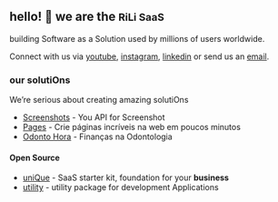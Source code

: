 ## hello! 👋 we are the <strong style='font-size:18px'>RiLi SaaS</strong>
  
building Software as a Solution used by millions of users worldwide.

<!-- 
  #### You have a need that must be solved with Software? 
  Tell us about the challenge you want to solve, and we will find a digital solutiOn.
-->
Connect with us via <a href="https://www.youtube.com/channel/UC1nV2m1WNnvI1haX5cIkNoA" target="_blank">youtube</a>, <a href="https://www.instagram.com/rili.saas/" target="_blank">instagram</a>, <a href="https://www.linkedin.com/company/rilisaas/" target="_blank">linkedin</a> or send us an [email](mailto:team@rili.be).
  
### our solutiOns
  
We’re serious about creating amazing solutiOns
  
<!-- - <a href="http://proxy.rili.be/" target="_blank">Proxy</a> - all roads, One place -->
<!-- - <a href="https://formson.click/" target="_blank">Foms</a> - powerful forms Anywhere -->
<!-- - <a href="https://go2work.click/" target="_blank">Workspace</a> - simple, how Everything should be -->
- <a href="https://screenshotson.click/" target="_blank">Screenshots</a> - You API for Screenshot
- <a href="https://pageson.click/" target="_blank">Pages</a> - Crie páginas incríveis na web em poucos minutos
- <a href="https://odontohora.com.br/" target="_blank">Odonto Hora</a> - Finanças na Odontologia
  
<!--
### our Clients
- <a href="https://odontohora.com.br/" target="_blank">Odonto Hora</a> - Finanças na Odontologia
-->

<!-- 
#### our Courses
- <a href="https://github.com/rili-saas/template-front-end-react.js-application" target="_blank">Front-end React.js Application</a> - template code for RiLi products
- <a href="https://github.com/rili-saas/template-back-end-node.js-services" target="_blank">Back-end Node.js Services</a> - template code for RiLi products
- <a href="https://github.com/rili-saas/template-back-end-node.js-graphql" target="_blank">Back-end Node.js GraphQL</a> - template code for RiLi products
-->
  
#### Open Source
- <a href="https://github.com/rili-saas-unique" target="_blank">uniQue</a> - SaaS starter kit, foundation for your **business**
- <a href="https://github.com/ciro-maciel/utility" target="_blank">utility</a> - utility package for development Applications
